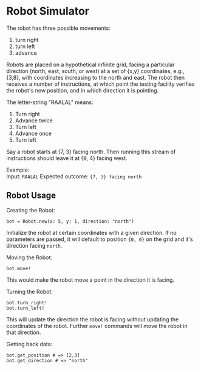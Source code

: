 # Robot Simulator

The robot has three possible movements: 
1. turn right 
2. turn left 
3. advance 

Robots are placed on a hypothetical infinite grid, facing a particular direction (north, east, south, or west) at a set of {x,y} coordinates, e.g., {3,8}, with coordinates increasing to the north and east. The robot then receives a number of instructions, at which point the testing facility verifies the robot's new position, and in which direction it is pointing. 

The letter-string "RAALAL" means: 
1. Turn right 
2. Advance twice 
3. Turn left 
4. Advance once 
5. Turn left

Say a robot starts at {7, 3} facing north. Then running this stream of instructions should leave it at {9, 4} facing west.

Example:  
Input: `RAALAL`
Expected outcome: `{7, 3} facing north`

## Robot Usage

Creating the Robot:
```
bot = Robot.new(x: 5, y: 1, direction: "north")
```
Initialize the robot at certain coordinates with a given direction. If no parameters are passed, it will default to position `{0, 0}` on the grid and it's direction facing `north`.

Moving the Robot:
```
bot.move!
```
This would make the robot move a point in the direction it is facing. 

Turning the Robot:
```
bot.turn_right!
bot.turn_left!
```
This will update the direction the robot is facing without updating the coordinates of the robot. Further `move!` commands will move the robot in that direction. 

Getting back data:
```
bot.get_position # => [2,3]
bot.get_direction # => "north"
```


